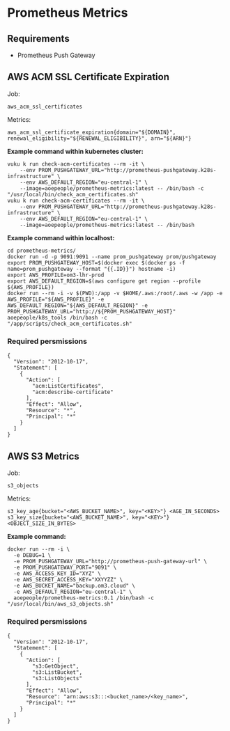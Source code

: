 # Prometheus Metrics

## Requirements

- Prometheus Push Gateway

## AWS ACM SSL Certificate Expiration

Job: 
```
aws_acm_ssl_certificates
```

Metrics: 
```
aws_acm_ssl_certificate_expiration{domain="${DOMAIN}", renewal_eligibility="${RENEWAL_ELIGIBILITY}", arn="${ARN}"}
```

**Example command within kubernetes cluster:**

```
vuku k run check-acm-certificates --rm -it \
    --env PROM_PUSHGATEWAY_URL="http://prometheus-pushgateway.k28s-infrastructure" \
    --env AWS_DEFAULT_REGION="eu-central-1" \
    --image=aoepeople/prometheus-metrics:latest -- /bin/bash -c "/usr/local/bin/check_acm_certificates.sh"
vuku k run check-acm-certificates --rm -it \
    --env PROM_PUSHGATEWAY_URL="http://prometheus-pushgateway.k28s-infrastructure" \
    --env AWS_DEFAULT_REGION="eu-central-1" \
    --image=aoepeople/prometheus-metrics:latest -- /bin/bash 
```

**Example command within localhost:**

```
cd prometheus-metrics/
docker run -d -p 9091:9091 --name prom_pushgateway prom/pushgateway
export PROM_PUSHGATEWAY_HOST=$(docker exec $(docker ps -f name=prom_pushgateway --format "{{.ID}}") hostname -i)
export AWS_PROFILE=om3-lhr-prod
export AWS_DEFAULT_REGION=$(aws configure get region --profile ${AWS_PROFILE})
docker run --rm -i -v $(PWD):/app -v $HOME/.aws:/root/.aws -w /app -e AWS_PROFILE="${AWS_PROFILE}" -e AWS_DEFAULT_REGION="${AWS_DEFAULT_REGION}" -e PROM_PUSHGATEWAY_URL="http://${PROM_PUSHGATEWAY_HOST}" aoepeople/k8s_tools /bin/bash -c "/app/scripts/check_acm_certificates.sh"

```

### Required persmissions

```
{
  "Version": "2012-10-17",
  "Statement": [
    {
      "Action": [
        "acm:ListCertificates",
        "acm:describe-certificate"
      ],
      "Effect": "Allow",
      "Resource": "*",
      "Principal": "*"
    }
  ]
}
```







## AWS S3 Metrics

Job: 
```
s3_objects
```

Metrics: 
```
s3_key_age{bucket="<AWS_BUCKET_NAME>", key="<KEY>"} <AGE_IN_SECONDS>
s3_key_size{bucket="<AWS_BUCKET_NAME>", key="<KEY>"} <OBJECT_SIZE_IN_BYTES>
```

**Example command:**

```
docker run --rm -i \
  -e DEBUG=1 \
  -e PROM_PUSHGATEWAY_URL="http://prometheus-push-gateway-url" \
  -e PROM_PUSHGATEWAY_PORT="9091" \
  -e AWS_ACCESS_KEY_ID="XYZ" \
  -e AWS_SECRET_ACCESS_KEY="XXYYZZ" \
  -e AWS_BUCKET_NAME="backup.om3.cloud" \
  -e AWS_DEFAULT_REGION="eu-central-1" \
  aoepeople/prometheus-metrics:0.1 /bin/bash -c "/usr/local/bin/aws_s3_objects.sh"
```


### Required persmissions

```
{
  "Version": "2012-10-17",
  "Statement": [
    {
      "Action": [
        "s3:GetObject",
        "s3:ListBucket",
        "s3:ListObjects"
      ],
      "Effect": "Allow",
      "Resource": "arn:aws:s3:::<bucket_name>/<key_name>",
      "Principal": "*"
    }
  ]
}
```